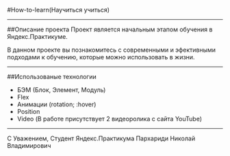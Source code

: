 #How-to-learn(Научиться учиться)
___
##Описание проекта
Проект является начальным этапом обучения в Яндекс.Практикуме.

В данном проекте вы познакомитесь с современными и эфективными подходами к обучению, которые можно использовать в жизни.
___
##Использованые технологии
- БЭМ (Блок, Элемент, Модуль)
- Flex
- Анимации (rotation; :hover)
- Position
- Video (В работе присутствует 2 видеоролика с сайта YouTube)

___
С Уважением, 
Студент Яндекс.Практикума
Пархариди Николай Владимирович


